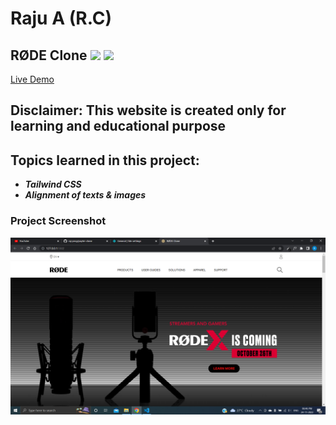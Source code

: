 # Raju A (R.C)

## RØDE Clone ![](https://img.shields.io/badge/Clone-Project-red) ![](https://img.shields.io/badge/Technlogies-HTML%2FTAILWIND-blue)

[Live Demo](https://rode-clone-03.netlify.app/)

## Disclaimer: This website is created only for learning and educational purpose

## Topics learned in this project:

- **_Tailwind CSS_**
- **_Alignment of texts & images_**

### Project Screenshot

![screenshot](/screenshot.png)
